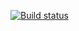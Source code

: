 [![Build status](https://ci.appveyor.com/api/projects/status/tt5032a2nse6vux2?svg=true)](https://ci.appveyor.com/project/kmkiseleva/ahj-chat-front)
